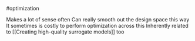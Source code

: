 #optimization 

Makes a lot of sense often
Can really smooth out the design space this way
It sometimes is costly to perform optimization across this
Inherently related to [[Creating high-quality surrogate models]] too